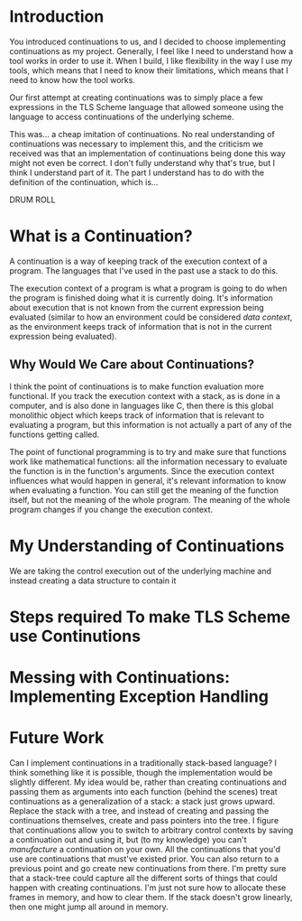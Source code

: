 Introduction
============

You introduced continuations to us, and I decided to choose
implementing continuations as my project. Generally, I feel like I
need to understand how a tool works in order to use it. When I build,
I like flexibility in the way I use my tools, which means that I need
to know their limitations, which means that I need to know how the
tool works.

Our first attempt at creating continuations was to simply place a few
expressions in the TLS Scheme language that allowed someone using the
language to access continuations of the underlying scheme.

This was... a cheap imitation of continuations. No real understanding
of continuations was necessary to implement this, and the criticism we
received was that an implementation of continuations being done this
way might not even be correct. I don't fully understand why that's
true, but I think I understand part of it. The part I understand has
to do with the definition of the continuation, which is...

DRUM ROLL

What is a Continuation?
=======================

A continuation is a way of keeping track of the execution context of a
program. The languages that I've used in the past use a stack to do
this.

The execution context of a program is what a program is going to do
when the program is finished doing what it is currently doing. It's
information about execution that is not known from the current
expression being evaluated (similar to how an environment could be
considered *data context*, as the environment keeps track of
information that is not in the current expression being evaluated).

Why Would We Care about Continuations?
--------------------------------------

I think the point of continuations is to make function evaluation more
functional. If you track the execution context with a stack, as is
done in a computer, and is also done in languages like C, then there
is this global monolithic object which keeps track of information that
is relevant to evaluating a program, but this information is not
actually a part of any of the functions getting called.

The point of functional programming is to try and make sure that
functions work like mathematical functions: all the information
necessary to evaluate the function is in the function's arguments.
Since the execution context influences what would happen in general,
it's relevant information to know when evaluating a function. You can
still get the meaning of the function itself, but not the meaning of
the whole program. The meaning of the whole program changes if you
change the execution context.

My Understanding of Continuations
===================================

We are taking the control execution out of the underlying machine and
instead creating a data structure to contain it

Steps required To make TLS Scheme use Continutions
==================================================

Messing with Continuations: Implementing Exception Handling
===========================================================

Future Work
===========

Can I implement continuations in a traditionally stack-based language?
I think something like it is possible, though the implementation would
be slightly different. My idea would be, rather than creating
continuations and passing them as arguments into each function
(behind the scenes) treat continuations as a generalization of a
stack: a stack just grows upward. Replace the stack with a tree, and
instead of creating and passing the continuations themselves, create
and pass pointers into the tree. I figure that continuations allow you
to switch to arbitrary control contexts by saving a continuation out
and using it, but (to my knowledge) you can't *manufacture* a
continuation on your own. All the continuations that you'd use are
continuations that must've existed prior. You can also return to a
previous point and go create new continuations from there. I'm pretty
sure that a stack-tree could capture all the different sorts of things
that could happen with creating continuations. I'm just not sure how
to allocate these frames in memory, and how to clear them. If the
stack doesn't grow linearly, then one might jump all around in memory.
